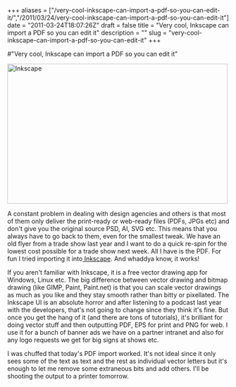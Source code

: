 +++
aliases = ["/very-cool-inkscape-can-import-a-pdf-so-you-can-edit-it/","/2011/03/24/very-cool-inkscape-can-import-a-pdf-so-you-can-edit-it"]
date = "2011-03-24T18:07:26Z"
draft = false
title = "Very cool, Inkscape can import a PDF so you can edit it"
description = ""
slug = "very-cool-inkscape-can-import-a-pdf-so-you-can-edit-it"
+++

#"Very cool, Inkscape can import a PDF so you can edit it"


 <div class='p_embed p_image_embed'>
<a href="http://getfile2.posterous.com/getfile/files.posterous.com/conoroneill/k5FprrvD3xteiaN1rlaz7astkNZIZWdFyYJ4WUquFLFHmMyd68YkRooFejUi/inkscape.jpg.scaled.1000.jpg"><img alt="Inkscape" height="317" src="http://getfile1.posterous.com/getfile/files.posterous.com/conoroneill/s381NRb4laF3Q3JCHr9ZEzU23s4Rc4h4kuTWjQLVJpzncLDT3wTqdUL0ZExo/inkscape.jpg.scaled.500.jpg" width="500" /></a>
</div>
<p>A constant problem in dealing with design agencies and others is that most of them only deliver the print-ready or web-ready files (PDFs, JPGs etc) and don&#39;t give you the original source PSD, AI, SVG etc. This means that you always have to go back to them, even for the smallest tweak. We have an old flyer from a trade show last year and I want to do a quick re-spin for the lowest cost possible for a trade show next week. All I have is the PDF. For fun I tried importing it into<a href="http://inkscape.org/"> Inkscape</a>. And whaddya know, it works! </p><p /><div>If you aren&#39;t familiar with Inkscape, it is a free vector drawing app for Windows, Linux etc. The big difference between vector drawing and bitmap drawing (like GIMP, Paint, Paint.net) is that you can scale vector drawings as much as you like and they stay smooth rather than bitty or pixellated. The Inkscape UI is an absolute horror and after listening to a podcast last year with the developers, that&#39;s not going to change since they think it&#39;s fine. But once you get the hang of it (and there are tons of tutorials), it&#39;s brilliant for doing vector stuff and then outputting PDF, EPS for print and PNG for web. I use it for a bunch of banner ads we have on a partner intranet and also for any logo requests we get for big signs at shows etc.</div> <p /><div>I was chuffed that today&#39;s PDF import worked. It&#39;s not ideal since it only sees some of the text as text and the rest as individual vector letters but it&#39;s enough to let me remove some extraneous bits and add others. I&#39;ll be shooting the output to a printer tomorrow.</div>
 